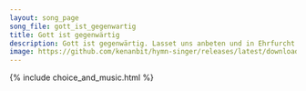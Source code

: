 ```yaml
---
layout: song_page
song_file: gott_ist_gegenwartig
title: Gott ist gegenwärtig
description: Gott ist gegenwärtig. Lasset uns anbeten und in Ehrfurcht vor ihn treten. Gott ist in der Mitte. Alles in uns schweige und sich innigst vor ihm beuge.... christian 4part acapella 3verse musicbyother textbyother 
image: https://github.com/kenanbit/hymn-singer/releases/latest/download/gott_ist_gegenwartig-trad.png
---
```


{% include choice_and_music.html %}